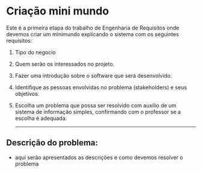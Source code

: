 # Criação mini mundo

Este é a primeira etapa do trabalho de Engenharia de Requisitos onde devemos criar um minimundo explicando o sistema com os seguintes requisitos:
1. Tipo do negocio
2. Quem serão os interessados no projeto.
3. Fazer uma introdução sobre o software que será desenvolvido.
4. Identifique as pessoas envolvidas no problema (stakeholders) e seus objetivos.
5. Escolha um problema que possa ser resolvido com auxílio de um sistema de informação simples, confirmando com o professor se a escolha é adequada.

   ---
   
## Descrição do problema:
   - aqui serão apresentados as descrições e como devemos resolver o problema
